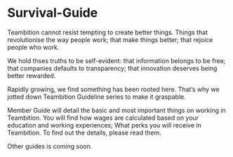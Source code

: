 # Survival-Guide

Teambition cannot resist tempting to create better things. Things that revolutionise the way people work; that make things better; that rejoice people who work. 

We hold thses truths to be self-evident: that information belongs to be free; that companies defaults to transparency; that innovation deserves being better rewarded.

Rapidly growing, we find something has been rooted here. That’s why we jotted down Teambition Guideline series to make it graspable. 

Member Guide will detail the basic and most important things on working in Teambition. You will find how wages are calculated based on your education and working experiences; What perks you will receive in Teambition. To find out the details, please read them.

Other guides is coming soon. 
